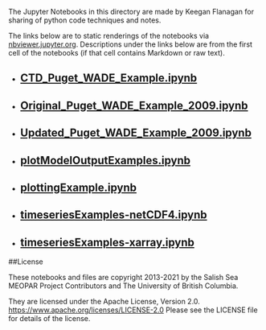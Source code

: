 The Jupyter Notebooks in this directory are made by Keegan Flanagan
for sharing of python code techniques and notes.

The links below are to static renderings of the notebooks via
[nbviewer.jupyter.org](https://nbviewer.jupyter.org/).
Descriptions under the links below are from the first cell of the notebooks
(if that cell contains Markdown or raw text).

* ## [CTD_Puget_WADE_Example.ipynb](https://nbviewer.jupyter.org/github/SalishSeaCast/analysis-keegan/blob/master/notebooks/Examples/CTD_Puget_WADE_Example.ipynb)  
    
* ## [Original_Puget_WADE_Example_2009.ipynb](https://nbviewer.jupyter.org/github/SalishSeaCast/analysis-keegan/blob/master/notebooks/Examples/Original_Puget_WADE_Example_2009.ipynb)  
    
* ## [Updated_Puget_WADE_Example_2009.ipynb](https://nbviewer.jupyter.org/github/SalishSeaCast/analysis-keegan/blob/master/notebooks/Examples/Updated_Puget_WADE_Example_2009.ipynb)  
    
* ## [plotModelOutputExamples.ipynb](https://nbviewer.jupyter.org/github/SalishSeaCast/analysis-keegan/blob/master/notebooks/Examples/plotModelOutputExamples.ipynb)  
    
* ## [plottingExample.ipynb](https://nbviewer.jupyter.org/github/SalishSeaCast/analysis-keegan/blob/master/notebooks/Examples/plottingExample.ipynb)  
    
* ## [timeseriesExamples-netCDF4.ipynb](https://nbviewer.jupyter.org/github/SalishSeaCast/analysis-keegan/blob/master/notebooks/Examples/timeseriesExamples-netCDF4.ipynb)  
    
* ## [timeseriesExamples-xarray.ipynb](https://nbviewer.jupyter.org/github/SalishSeaCast/analysis-keegan/blob/master/notebooks/Examples/timeseriesExamples-xarray.ipynb)  
    

##License

These notebooks and files are copyright 2013-2021
by the Salish Sea MEOPAR Project Contributors
and The University of British Columbia.

They are licensed under the Apache License, Version 2.0.
https://www.apache.org/licenses/LICENSE-2.0
Please see the LICENSE file for details of the license.
